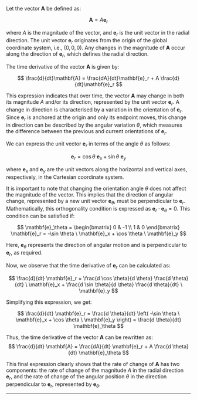 Let the vector $\mathbf{A}$ be defined as:


$$
\mathbf{A} = A \mathbf{e}_r
$$


where $A$ is the magnitude of the vector, and $\mathbf{e}_r$ is the unit vector in the radial direction. The unit vector $\mathbf{e}_r$ originates from the origin of the global coordinate system, i.e., $(0, 0, 0)$. Any changes in the magnitude of $\mathbf{A}$ occur along the direction of $\mathbf{e}_r$, which defines the radial direction.

The time derivative of the vector $\mathbf{A}$ is given by:


$$
\frac{d}{dt}\mathbf{A} = \frac{dA}{dt}\mathbf{e}_r + A \frac{d}{dt}\mathbf{e}_r
$$


This expression indicates that over time, the vector $\mathbf{A}$ may change in both its magnitude $A$ and/or its direction, represented by the unit vector $\mathbf{e}_r$. A change in direction is characterised by a variation in the orientation of $\mathbf{e}_r$. Since $\mathbf{e}_r$ is anchored at the origin and only its endpoint moves, this change in direction can be described by the angular variation $\theta$, which measures the difference between the previous and current orientations of $\mathbf{e}_r$.

We can express the unit vector $\mathbf{e}_r$ in terms of the angle $\theta$ as follows:


$$
\mathbf{e}_r = \cos \theta \ \mathbf{e}_x + \sin \theta \ \mathbf{e}_y
$$


where $\mathbf{e}_x$ and $\mathbf{e}_y$ are the unit vectors along the horizontal and vertical axes, respectively, in the Cartesian coordinate system.

It is important to note that changing the orientation angle $\theta$ does not affect the magnitude of the vector. This implies that the direction of angular change, represented by a new unit vector $\mathbf{e}_\theta$, must be perpendicular to $\mathbf{e}_r$. Mathematically, this orthogonality condition is expressed as $\mathbf{e}_{r} \cdot \mathbf{e}_{\theta} = 0$. This condition can be satisfied if:


$$
\mathbf{e}_\theta = \begin{bmatrix} 0 & -1 \\ 1 & 0 \end{bmatrix} \mathbf{e}_r = -\sin \theta \ \mathbf{e}_x + \cos \theta \ \mathbf{e}_y
$$


Here, $\mathbf{e}_\theta$ represents the direction of angular motion and is perpendicular to $\mathbf{e}_r$, as required.

Now, we observe that the time derivative of $\mathbf{e}_r$ can be calculated as:


$$
\frac{d}{dt} \mathbf{e}_r = \frac{d \cos \theta}{d \theta} \frac{d \theta}{dt} \ \mathbf{e}_x + \frac{d \sin \theta}{d \theta} \frac{d \theta}{dt} \ \mathbf{e}_y
$$


Simplifying this expression, we get:


$$
\frac{d}{dt} \mathbf{e}_r = \frac{d \theta}{dt} \left( -\sin \theta \ \mathbf{e}_x + \cos \theta \ \mathbf{e}_y \right) = \frac{d \theta}{dt} \mathbf{e}_\theta
$$

Thus, the time derivative of the vector $\mathbf{A}$ can be rewritten as:
$$
\frac{d}{dt} \mathbf{A} = \frac{dA}{dt} \mathbf{e}_r + A \frac{d \theta}{dt} \mathbf{e}_\theta
$$

This final expression clearly shows that the rate of change of $\mathbf{A}$ has two components: the rate of change of the magnitude $A$ in the radial direction $\mathbf{e}_r$, and the rate of change of the angular position $\theta$ in the direction perpendicular to $\mathbf{e}_r$, represented by $\mathbf{e}_\theta$.











---

